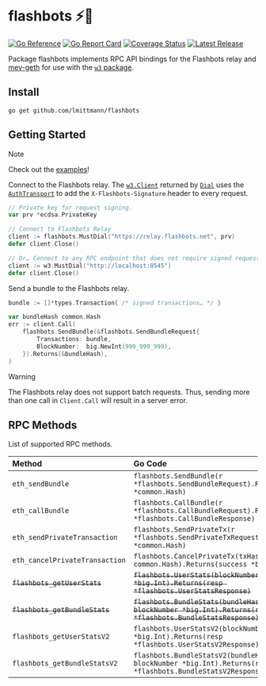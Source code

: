 # flashbots ⚡🤖

[![Go Reference](https://pkg.go.dev/badge/github.com/lmittmann/flashbots.svg)](https://pkg.go.dev/github.com/lmittmann/flashbots)
[![Go Report Card](https://goreportcard.com/badge/github.com/lmittmann/flashbots)](https://goreportcard.com/report/github.com/lmittmann/flashbots)
[![Coverage Status](https://coveralls.io/repos/github/lmittmann/flashbots/badge.svg?branch=main)](https://coveralls.io/github/lmittmann/flashbots?branch=main)
[![Latest Release](https://img.shields.io/github/v/release/lmittmann/flashbots)](https://github.com/lmittmann/flashbots/releases)

Package flashbots implements RPC API bindings for the Flashbots relay and
[mev-geth](https://github.com/flashbots/mev-geth) for use with the [`w3` package](https://github.com/lmittmann/w3).


## Install

```
go get github.com/lmittmann/flashbots
```


## Getting Started

> [!NOTE]
> Check out the [examples](examples/)!

Connect to the Flashbots relay. The [`w3.Client`](https://pkg.go.dev/github.com/lmittmann/w3#Client)
returned by [`Dial`](https://pkg.go.dev/github.com/lmittmann/flashbots#Dial)
uses the [`AuthTransport`](https://pkg.go.dev/github.com/lmittmann/flashbots#AuthTransport)
to add the `X-Flashbots-Signature` header to every request.

```go
// Private key for request signing.
var prv *ecdsa.PrivateKey

// Connect to Flashbots Relay
client := flashbots.MustDial("https://relay.flashbots.net", prv)
defer client.Close()

// Or… Connect to any RPC endpoint that does not require signed requests
client := w3.MustDial("http://localhost:8545")
defer client.Close()
```

Send a bundle to the Flashbots relay.

```go
bundle := []*types.Transaction{ /* signed transactions… */ }

var bundleHash common.Hash
err := client.Call(
	flashbots.SendBundle(&flashbots.SendBundleRequest{
		Transactions: bundle,
		BlockNumber:  big.NewInt(999_999_999),
	}).Returns(&bundleHash),
)
```

> [!WARNING]
> The Flashbots relay does not support batch requests. Thus, sending more than
one call in `Client.Call` will result in a server error.


## RPC Methods

List of supported RPC methods.

| Method                         | Go Code
| :----------------------------- | :-------
| `eth_sendBundle`               | `flashbots.SendBundle(r *flashbots.SendBundleRequest).Returns(bundleHash *common.Hash)`
| `eth_callBundle`               | `flashbots.CallBundle(r *flashbots.CallBundleRequest).Returns(resp *flashbots.CallBundleResponse)`
| `eth_sendPrivateTransaction`   | `flashbots.SendPrivateTx(r *flashbots.SendPrivateTxRequest).Returns(txHash *common.Hash)`
| `eth_cancelPrivateTransaction` | `flashbots.CancelPrivateTx(txHash common.Hash).Returns(success *bool)`
| ~~`flashbots_getUserStats`~~   | ~~`flashbots.UserStats(blockNumber *big.Int).Returns(resp *flashbots.UserStatsResponse)`~~
| ~~`flashbots_getBundleStats`~~ | ~~`flashbots.BundleStats(bundleHash common.Hash, blockNumber *big.Int).Returns(resp *flashbots.BundleStatsResponse)`~~
| `flashbots_getUserStatsV2`     | `flashbots.UserStatsV2(blockNumber *big.Int).Returns(resp *flashbots.UserStatsV2Response)`
| `flashbots_getBundleStatsV2`   | `flashbots.BundleStatsV2(bundleHash common.Hash, blockNumber *big.Int).Returns(resp *flashbots.BundleStatsV2Response)`
